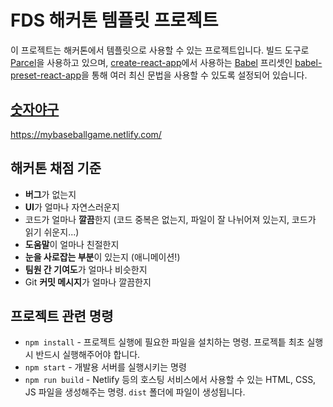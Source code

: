 # FDS 해커톤 템플릿 프로젝트

이 프로젝트는 해커톤에서 템플릿으로 사용할 수 있는 프로젝트입니다. 빌드 도구로 [Parcel](https://parceljs.org/)을 사용하고 있으며, [create-react-app](https://github.com/facebook/create-react-app)에서 사용하는 [Babel](http://babeljs.io/) 프리셋인 [babel-preset-react-app](https://github.com/facebook/create-react-app/tree/master/packages/babel-preset-react-app)을 통해 여러 최신 문법을 사용할 수 있도록 설정되어 있습니다.

## [숫자야구](./docs/number-baseball.md)
https://mybaseballgame.netlify.com/
  

## 해커톤 채점 기준

- **버그**가 없는지
- **UI**가 얼마나 자연스러운지
- 코드가 얼마나 **깔끔**한지 (코드 중복은 없는지, 파일이 잘 나뉘어져 있는지, 코드가 읽기 쉬운지...)
- **도움말**이 얼마나 친절한지
- **눈을 사로잡는 부분**이 있는지 (애니메이션!)
- **팀원 간 기여도**가 얼마나 비슷한지
- Git **커밋 메시지**가 얼마나 깔끔한지


## 프로젝트 관련 명령

- `npm install` - 프로젝트 실행에 필요한 파일을 설치하는 명령. 프로젝틑 최초 실행 시 반드시 실행해주어야 합니다.
- `npm start` - 개발용 서버를 실행시키는 명령
- `npm run build` - Netlify 등의 호스팅 서비스에서 사용할 수 있는 HTML, CSS, JS 파일을 생성해주는 명령. `dist` 폴더에 파일이 생성됩니다.
